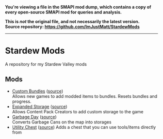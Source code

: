 **You're viewing a file in the SMAPI mod dump, which contains a copy of every open-source SMAPI mod
for queries and analysis.**

**This is _not_ the original file, and not necessarily the latest version.**  
**Source repository: https://github.com/ImJustMatt/StardewMods**

----

# Stardew Mods

A repository for my Stardew Valley mods

## Mods

- [Custom Bundles](https://www.nexusmods.com/stardewvalley/mods/8258) ([source](CustomBundles))  
  Allows new games to add modded items to bundles. Resets bundles and progress.
- [Expanded Storage](https://www.nexusmods.com/stardewvalley/mods/7431) ([source](ExpandedStorage))  
  Allows Content Pack Creators to add custom storage to the game
- [Garbage Day](https://www.nexusmods.com/stardewvalley/mods/8204) ([source](GarbageDay))  
  Converts Garbage Cans on the map into storages
- [Utility Chest]() ([source](UtilityChest))
  Adds a chest that you can use tools/items directly from